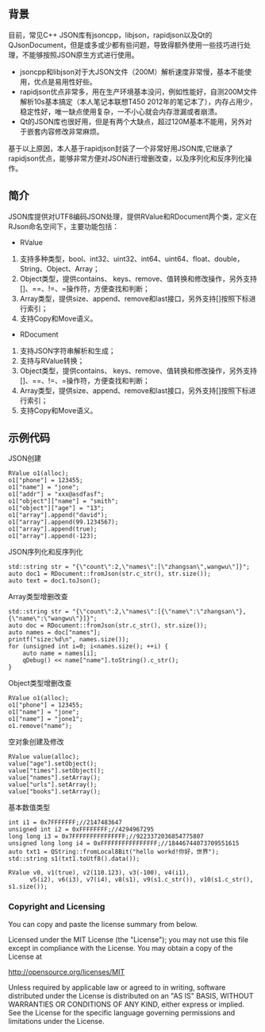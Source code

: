 ## 背景
目前，常见C++ JSON库有jsoncpp，libjson，rapidjson以及Qt的QJsonDocument，但是或多或少都有些问题，导致得额外使用一些技巧进行处理，不能够按照JSON原生方式进行使用。

* jsoncpp和libjson对于大JSON文件（200M）解析速度非常慢，基本不能使用，优点是易用性好些。
* rapidjson优点非常多，用在生产环境基本没问，例如性能好，自测200M文件解析10s基本搞定（本人笔记本联想T450 2012年的笔记本了），内存占用少，稳定性好，唯一缺点使用复杂，一不小心就会内存泄漏或者崩溃。
* Qt的JSON库也很好用，但是有两个大缺点，超过120M基本不能用，另外对于嵌套内容修改非常麻烦。

基于以上原因，本人基于rapidjson封装了一个非常好用JSON库,它继承了rapidjson优点，能够非常方便对JSON进行增删改查，以及序列化和反序列化操作。

## 简介
JSON库提供对UTF8编码JSON处理，提供RValue和RDocument两个类，定义在RJson命名空间下，主要功能包括：
* RValue
1. 支持多种类型，bool、int32、uint32、int64、uint64、float、double，String、Object、Array；
2. Object类型，提供contains、 keys、remove、值转换和修改操作，另外支持[]、==、!=、=操作符，方便查找和判断；
3. Array类型，提供size、append、remove和last接口，另外支持[]按照下标进行索引；
4. 支持Copy和Move语义。

* RDocument
1. 支持JSON字符串解析和生成；
2. 支持与RValue转换；
3. Object类型，提供contains、 keys、remove、值转换和修改操作，另外支持[]、==、!=、=操作符，方便查找和判断；
4. Array类型，提供size、append、remove和last接口，另外支持[]按照下标进行索引；
5. 支持Copy和Move语义。

## 示例代码
JSON创建
```
RValue o1(alloc);
o1["phone"] = 123455;
o1["name"] = "jone";
o1["addr"] = "xxx@asdfasf";
o1["object"]["name"] = "smith";
o1["object"]["age"] = "13";
o1["array"].append("david");
o1["array"].append(99.1234567);
o1["array"].append(true);
o1["array"].append(-123);
```

JSON序列化和反序列化
```
std::string str = "{\"count\":2,\"names\":[\"zhangsan\",wangwu\"]}";
auto doc1 = RDocument::fromJson(str.c_str(), str.size());
auto text = doc1.toJson();
```

Array类型增删改查
```
std::string str = "{\"count\":2,\"names\":[{\"name\":\"zhangsan\"},{\"name\":\"wangwu\"}]}";
auto doc = RDocument::fromJson(str.c_str(), str.size());
auto names = doc["names"];
printf("size:%d\n", names.size());
for (unsigned int i=0; i<names.size(); ++i) {
    auto name = names[i];
    qDebug() << name["name"].toString().c_str();
}
```

Object类型增删改查
```
RValue o1(alloc);
o1["phone"] = 123455;
o1["name"] = "jone";
o1["name"] = "jone1";
o1.remove("name");
```

空对象创建及修改
```
RValue value(alloc);
value["age"].setObject();
value["times"].setObject();
value["names"].setArray();
value["urls"].setArray();
value["books"].setArray();
```

基本数值类型
```        
int i1 = 0x7FFFFFFF;//2147483647
unsigned int i2 = 0xFFFFFFFF;//4294967295
long long i3 = 0x7FFFFFFFFFFFFFFF;//9223372036854775807
unsigned long long i4 = 0xFFFFFFFFFFFFFFFF;//18446744073709551615
auto txt1 = QString::fromLocal8Bit("hello workd!你好，世界");
std::string s1(txt1.toUtf8().data());

RValue v0, v1(true), v2(110.123), v3(-100), v4(i1),
      v5(i2), v6(i3), v7(i4), v8(s1), v9(s1.c_str()), v10(s1.c_str(), s1.size());
```

### Copyright and Licensing

You can copy and paste the license summary from below.

Licensed under the MIT License (the "License"); you may not use this file except
in compliance with the License. You may obtain a copy of the License at

http://opensource.org/licenses/MIT

Unless required by applicable law or agreed to in writing, software distributed 
under the License is distributed on an "AS IS" BASIS, WITHOUT WARRANTIES OR 
CONDITIONS OF ANY KIND, either express or implied. See the License for the 
specific language governing permissions and limitations under the License.
